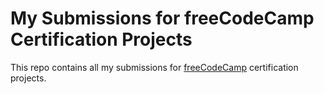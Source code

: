 # My Submissions for freeCodeCamp Certification Projects

This repo contains all my submissions for
[freeCodeCamp](https://www.freecodecamp.org/) certification projects.
